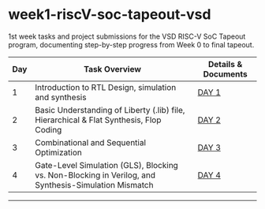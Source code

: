 # week1-riscV-soc-tapeout-vsd
1st week tasks and project submissions for the VSD RISC-V SoC Tapeout program, documenting step-by-step progress from Week 0 to final tapeout.


| Day | Task Overview                                    | Details & Documents         |
|-----|--------------------------------------------------|-----------------------------|
| 1   | Introduction to RTL Design, simulation and synthesis   | [DAY 1](https://github.com/ShravanaHS/week1-riscV-soc-tapeout-vsd/blob/main/DAY1/day1.md)     |
| 2   | Basic Understanding of Liberty (.lib) file, Hierarchical & Flat Synthesis, Flop Coding | [DAY 2](https://github.com/ShravanaHS/week1-riscV-soc-tapeout-vsd/blob/main/DAY2/day2.md)     |
| 3   | Combinational and Sequential Optimization | [DAY 3](https://github.com/ShravanaHS/week1-riscV-soc-tapeout-vsd/blob/main/DAY3/day3.md) |
| 4   | Gate-Level Simulation (GLS), Blocking vs. Non-Blocking in Verilog, and Synthesis-Simulation Mismatch | [DAY 4](https://github.com/ShravanaHS/week1-riscV-soc-tapeout-vsd/blob/main/DAY4/day4.md) |

---
